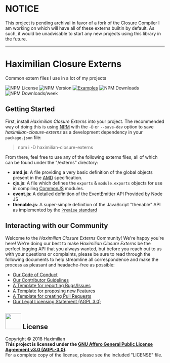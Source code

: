 # NOTICE

This project is pending archival in favor of a fork of the Closure Compiler I am working on which will have all of these externs builtin by default. As such, it would be
unadvisable to start any new projects using this library in the future.

---

# Haximilian Closure Externs
Common extern files I use in a lot of my projects

![NPM License](https://img.shields.io/npm/l/haximilian-closure-externs.svg)
![NPM Version](https://img.shields.io/npm/v/haximilian-closure-externs.svg)
[![Examples](https://www.libhive.com/providers/npm/packages/haximilian-closure-externs/examples/badge.svg)](https://www.libhive.com/providers/npm/packages/haximilian-closure-externs)
![NPM Downloads](https://img.shields.io/npm/dt/haximilian-closure-externs.svg)
![NPM Downloads/week](https://img.shields.io/npm/dw/haximilian-closure-externs.svg)

## Getting Started
First, install *Haximilian Closure Externs* into your project. The recommended way of doing this is using [NPM](https://www.npmjs.com/) with the `-D` or `--save-dev` option to save *haximilian-closure-externs* as a development dependency in your `package.json` file:

> npm i -D haximilian-closure-externs

From there, feel free to use any of the following externs files, all of which can be found under the "/externs" directory:

 - **amd.js**: A file providing a very basic definition of the global objects present in the [AMD](https://en.wikipedia.org/wiki/Asynchronous_module_definition) specification.
 - **cjs.js**: A file which defines the `exports` & `module.exports` objects for use in compiling [CommonJS](https://en.wikipedia.org/wiki/CommonJS) modules.
 - **event.js**: A detailed definition of the EventEmitter API Provided by Node JS
 - **thenable.js**: A super-simple definition of the JavaScript "thenable" API as implemented by the [`Promise` standard](https://developer.mozilla.org/en-US/docs/Web/JavaScript/Reference/Global_Objects/Promise/then)

## Interacting with our Community
Welcome to the *Haximilian Closure Externs* Community! We're happy you're here! We're doing our best to make *Haximilian Closure Externs* be the perfect logging API that you always wanted, but before you reach out to us with your questions or complaints, please be sure to read through the following documents to help streamline all correspondence and make the process as pleasant and headache-free as possible:
 - [Our Code of Conduct](.github/CODE_OF_CONDUCT.md)
 - [Our Contributor Guidelines](.github/CONTRIBUTING.md)
 - [A Template for reporting Bugs/Issues](.github/ISSUE_TEMPLATE/bug_report.md)
 - [A Template for proposing new Features](.github/ISSUE_TEMPLATE/feature_request.md)
 - [A Template for creating Pull Requests](.github/PULL_REQUEST_TEMPLATE.md)
 - [Our Legal Licensing Statement (AGPL 3.0)](LICENSE.md)

## [<img src="https://opensource.org/files/osi_symbol.png" width="50">](https://opensource.org/licenses/AGPL-3.0) License
Copyright &copy; 2018 Haximilian<br/>
**This project is licensed under the [GNU Affero General Public License Agreement v3.0 (AGPL-3.0)](https://opensource.org/licenses/AGPL-3.0).**<br>
For a complete copy of the license, please see the included "LICENSE" file.

